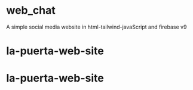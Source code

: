 # web_chat
 A simple social media website in html-tailwind-javaScript and firebase v9
# la-puerta-web-site
# la-puerta-web-site
